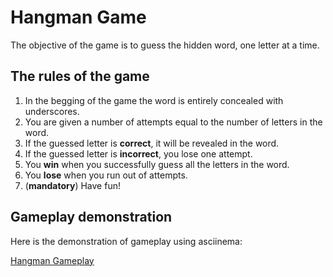 # Hangman Game
The objective of the game is to guess the hidden word, one letter at a time.

## The rules of the game
1. In the begging of the game the word is entirely concealed with underscores.
2. You are given a number of attempts equal to the number of letters in the word.
3. If the guessed letter is **correct**, it will be revealed in the word.
4. If the guessed letter is **incorrect**, you lose one attempt.
5. You **win** when you successfully guess all the letters in the word.
6. You **lose** when you run out of attempts.
7. (**mandatory**) Have fun!

## Gameplay demonstration
Here is the demonstration of gameplay using asciinema:

[Hangman Gameplay](https://asciinema.org/a/BkFyH3EaaEqSzfVJbyCWbDU53)
